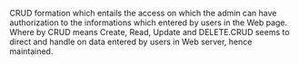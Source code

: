 CRUD formation which entails the access on which the admin can have  authorization to the informations which entered by users in the Web page. Where by CRUD means Create, Read, Update and DELETE.CRUD seems to direct and handle on data entered by users in Web server, hence maintained. 
